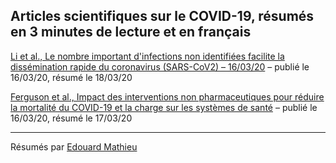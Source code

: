 ## Articles scientifiques sur le COVID-19, résumés en 3 minutes de lecture et en français

[Li et al., Le nombre important d'infections non identifiées facilite la dissémination rapide du coronavirus (SARS-CoV2) – 16/03/20](/20200318_dissemination.md) – publié le 16/03/20, résumé le 18/03/20

[Ferguson et al., Impact des interventions non pharmaceutiques pour réduire la mortalité du COVID-19 et la charge sur les systèmes de santé](/20200317_impact.md) – publié le 16/03/20, résumé le 17/03/20

---

Résumés par [Edouard Mathieu](https://edomt.github.io/about/)
